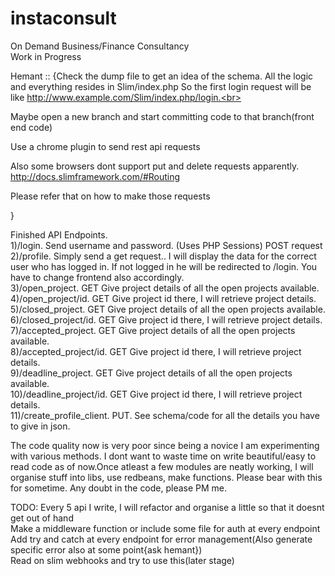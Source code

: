 # instaconsult
On Demand Business/Finance Consultancy<br>
Work in Progress<br>


Hemant :: {Check the dump file to get an idea of the schema. All the logic and everything resides in Slim/index.php
 So the first login request will be like http://www.example.com/Slim/index.php/login.<br>

 Maybe open a new branch and start committing code to that branch(front end code)<br>

 Use a chrome plugin to send rest api requests<br>

 Also some browsers dont support put and delete requests apparently. http://docs.slimframework.com/#Routing<br>

 Please refer that on how to make those requests<br>



 }



Finished API Endpoints.<br>
1)/login. Send username and password.   (Uses PHP Sessions) POST request<br>
2)/profile. Simply send a get request.. I will display the data for the correct user who has logged in. If not logged in he will be redirected to /login. You have to change frontend also accordingly.<br>
3)/open_project. GET Give project details of all the open projects available.<br>
4)/open_project/id. GET Give project id there, I will retrieve project details.<br>
5)/closed_project. GET Give project details of all the open projects available.<br>
6)/closed_project/id. GET Give project id there, I will retrieve project details.<br>
7)/accepted_project. GET Give project details of all the open projects available.<br>
8)/accepted_project/id. GET Give project id there, I will retrieve project details.<br>
9)/deadline_project. GET Give project details of all the open projects available.<br>
10)/deadline_project/id. GET Give project id there, I will retrieve project details.<br>
11)/create_profile_client. PUT. See schema/code for all the details you have to give in json.<br>


The code quality now is very poor since being a novice I am experimenting with various methods. I dont want to waste time on write beautiful/easy to read code as of now.Once atleast a few modules are neatly working, I will organise stuff into libs, use redbeans, make functions. Please bear with this for sometime. Any doubt in the code, please PM me.


TODO:
Every 5 api I write, I will refactor and organise a little so that it doesnt get out of hand<br>
Make a middleware function or include some file for auth at every endpoint<br>
Add try and catch at every endpoint for error management(Also generate specific error also at some point{ask hemant})<br>
Read on slim webhooks and try to use this(later stage)<br>
